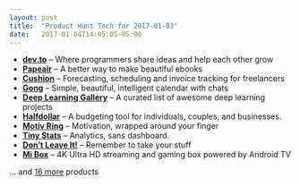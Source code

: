 ```yaml
---
layout: post
title:  "Product Hunt Tech for 2017-01-03"
date:   2017-01-04T14:05:05-05:00
---
```


* **[dev.to](https://www.producthunt.com/posts/dev-to?utm_campaign=producthunt-api&utm_medium=api&utm_source=Application%3A+Daily+Digest+RSS+%28ID%3A+3202%29)** – Where programmers share ideas and help each other grow
* **[Papeair](https://www.producthunt.com/posts/papeair?utm_campaign=producthunt-api&utm_medium=api&utm_source=Application%3A+Daily+Digest+RSS+%28ID%3A+3202%29)** – A better way to make beautiful ebooks
* **[Cushion](https://www.producthunt.com/posts/cushion-3?utm_campaign=producthunt-api&utm_medium=api&utm_source=Application%3A+Daily+Digest+RSS+%28ID%3A+3202%29)** – Forecasting, scheduling and invoice tracking for freelancers
* **[Gong](https://www.producthunt.com/posts/gong-fb4ee70f-8eaa-44b2-86ad-a884c34069a4?utm_campaign=producthunt-api&utm_medium=api&utm_source=Application%3A+Daily+Digest+RSS+%28ID%3A+3202%29)** – Simple, beautiful, intelligent calendar with chats
* **[Deep Learning Gallery](https://www.producthunt.com/posts/deep-learning-gallery?utm_campaign=producthunt-api&utm_medium=api&utm_source=Application%3A+Daily+Digest+RSS+%28ID%3A+3202%29)** – A curated list of awesome deep learning projects
* **[Halfdollar](https://www.producthunt.com/posts/halfdollar?utm_campaign=producthunt-api&utm_medium=api&utm_source=Application%3A+Daily+Digest+RSS+%28ID%3A+3202%29)** – A budgeting tool for individuals, couples, and businesses.
* **[Motiv Ring](https://www.producthunt.com/posts/motiv-ring?utm_campaign=producthunt-api&utm_medium=api&utm_source=Application%3A+Daily+Digest+RSS+%28ID%3A+3202%29)** – Motivation, wrapped around your finger
* **[Tiny Stats](https://www.producthunt.com/posts/tiny-stats?utm_campaign=producthunt-api&utm_medium=api&utm_source=Application%3A+Daily+Digest+RSS+%28ID%3A+3202%29)** – Analytics, sans dashboard.
* **[Don’t Leave It!](https://www.producthunt.com/posts/don-t-leave-it?utm_campaign=producthunt-api&utm_medium=api&utm_source=Application%3A+Daily+Digest+RSS+%28ID%3A+3202%29)** – Remember to take your stuff
* **[Mi Box](https://www.producthunt.com/posts/mi-box-2?utm_campaign=producthunt-api&utm_medium=api&utm_source=Application%3A+Daily+Digest+RSS+%28ID%3A+3202%29)** – 4K Ultra HD streaming and gaming box powered by Android TV

… and [16 more](https://www.producthunt.com/tech) products